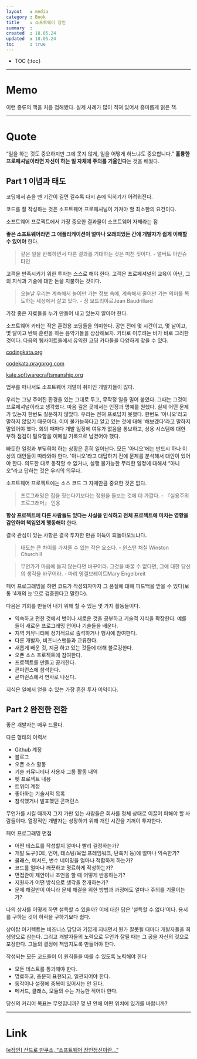 ```yaml
---
layout   : media
category : Book
title    : 소프트웨어 장인
summary  : 
created  : 18.05.24
updated  : 18.05.24
toc      : true
---
```

* TOC
{:toc}

* * *

# Memo

이런 종류의 책을 처음 접해봤다. 실제 사례가 많이 적혀 있어서 흥미롭게 읽은 책.

* * *

# Quote

“일을 하는 것도 중요하지만 그에 못지 않게, 일을 어떻게 하느냐도 중요합니다.”
**훌륭한 프로페셔널이라면 자신이 하는 일 자체에 주의를 기울인다**는 것을 배웠다.

## Part 1 이념과 태도

코딩에서 손을 뗀 기간이 길면 길수록 다시 손에 익히기가 어려워진다.

코드를 잘 작성하는 것은 소프트웨어 프로페셔널이 가져야 할 최소한의 요건이다.

소프트웨어 프로젝트에서 가장 중요한 결과물이 소프트웨어 자체라는 점

**좋은 소프트웨어라면 그 애플리케이션이 얼마나 오래되었든 간에 개발자가 쉽게 이해할 수 있어야** 한다.

> 같은 일을 반복하면서 다른 결과를 기대하는 것은 미친 짓이다. - 앨버트 아인슈타인

고객을 만족시키기 위한 투자는 스스로 해야 한다.
고객은 프로페셔널의 교육이 아닌, 그의 지식과 기술에 대한 돈을 지불하는 것이다.

> 오늘날 우리는 계속해서 늘어만 가는 정보 속에, 계속해서 줄어만 가는 의미를 목도하는 세상에서 살고 있다. - 장 보드리야르Jean Baudrillard

가장 좋은 자료들을 누가 만들어 내고 있는지 알아야 한다.

소프트웨어 카타는 작은 훈련용 코딩들을 의미한다.
공연 전에 몇 시간이고, 몇 날이고, 몇 달이고 반복 훈련을 하는 음악가들을 상상해보자. 카타로 이루려는 바가 바로 그러한 것이다.
다음의 웹사이트들에서 유익한 코딩 카타들을 다양하게 찾을 수 있다.

[codingkata.org](http://codingkata.org/)

[codekata.pragprog.com](http://codekata.pragprog.com/)

[kate.softwarecraftsmanship.org](http://kate.softwarecraftsmanship.org/)

업무를 떠나서도 소프트웨어 개발이 취미인 개발자들이 많다.

우리는 그냥 주어진 환경을 있는 그대로 두고, 무작정 일을 밀어 붙였다. 그때는 그것이 프로페셔널이라고 생각했다.
마음 깊은 곳에서는 인정과 명예를 원했다.
실제 어떤 문제가 있는지 한번도 질문하지 않았다.
우리는 전혀 프로답지 못했다. 한번도 '아니오'라고 말하지 않았기 때문이다.
이미 불가능하다고 알고 있는 것에 대해 '해보겠다'라고 말하지 말았어야 했다.
회의 때마다 개발 일정에 여유가 없음을 통보하고, 상용 시스템에 대한 부하 점검이 필요함을 이메일 기록으로 남겼어야 했다.

빠듯한 일정과 부딪혀야 하는 상황은 흔히 일어난다.
모든 '아니오'에는 반드시 하나 이상의 대안들이 따라와야 한다. '아니오'라고 대답하기 전에 문제를 분석해서 대안이 있어야 한다.
의도한 대로 동작할 수 없거나, 실행 불가능한 무리한 일정에 대해서 “아니오”라고 답하는 것은 우리의 의무다.

소프트웨어 프로젝트에는 소스 코드 그 자체만큼 중요한 것은 없다.

> 프로그래밍은 집을 짓는다기보다는 정원을 돌보는 것에 더 가깝다. - 『실용주의 프로그래머』 인용

**항상 프로젝트에 다른 사람들도 있다는 사실을 인식하고 전체 프로젝트에 미치는 영향을 감안하여 책임있게 행동해야** 한다.

결국 관심이 있는 사항은 결국 투자한 만큼 이득이 되돌아오느냐다.

> 태도는 큰 차이를 가져올 수 있는 작은 요소다. - 윈스턴 처칠 Winston Churchill

> 무언가가 마음에 들지 않는다면 바꾸어라. 그것을 바꿀 수 없다면, 그에 대한 당신의 생각을 바꾸어라. - 마리 엥겔브레이트Mary Engelbreit

페어 프로그래밍을 하면 코드가 작성되자마자 그 품질에 대해 피드백을 받을 수 있다(보통 '4개의 눈'으로 검증한다고 말한다).

다음은 기회를 만들어 내기 위해 할 수 있는 몇 가지 활동들이다.

* 익숙하고 편한 것에서 벗어나 새로운 것을 공부하고 기술적 지식을 확장한다. 예를 들어 새로운 프로그래밍 언어나 기술들을 배운다.
* 지역 커뮤니티에 정기적으로 출석하거나 행사에 참여한다.
* 다른 개발자, 비즈니스맨들과 교류한다.
* 새롭게 배운 것, 지금 하고 있는 것들에 대해 블로깅한다.
* 오픈 소스 프로젝트에 참여한다.
* 프로젝트를 만들고 공개한다.
* 콘퍼런스에 참석한다.
* 콘퍼런스에서 연사로 나선다.

지식은 일에서 얻을 수 있는 가장 흔한 투자 이익이다.

## Part 2 완전한 전환

좋은 개발자는 매우 드물다.

다른 형태의 이력서

* Github 계정
* 블로그
* 오픈 소스 활동
* 기술 커뮤니티나 사용자 그룹 활동 내역
* 펫 프로젝트 내용
* 트위터 계정
* 좋아하는 기술서적 목록
* 참석했거나 발표했던 콘퍼런스

무언가를 시킬 때까지 그저 가만 있는 사람들은 회사를 정체 상태로 이끌어 피해야 할 사람들이다. 열정적인 개발자는 성장하기 위해 개인 시간을 기꺼이 투자한다.

페어 프로그래밍 면접

* 어떤 테스트를 작성할지 얼마나 빨리 결정하는가?
* 개발 도구(IDE, 언어, 테스팅/목업 프레임워크, 단축키 등)에 얼마나 익숙한가?
* 클래스, 메서드, 변수 네이밍을 얼마나 적합하게 하는가?
* 코드를 얼마나 깨끗하고 명료하게 작성하는가?
* 면접관이 제안이나 조언을 할 때 어떻게 반응하는가?
* 지원자가 어떤 방식으로 생각을 전개하는가?
* 문제 해결만이 아니라 문제 해결을 위한 방법과 과정에도 얼마나 주의를 기울이는가?

나의 상사를 어떻게 하면 설득할 수 있을까? 이에 대한 답은 '설득할 수 없다'이다. 용서를 구하는 것이 허락을 구하기보다 쉽다.

상아탑 아키텍트는 비즈니스 담당과 가깝게 지내면서 뭔가 잘못될 때마다 개발자들을 희생양으로 삼는다. 그리고 개발자들의 노력으로 무언가 잘될 때는 그 공을 자신의 것으로 포장한다.
그들의 결정에 책임지도록 만들어야 한다.

작성되는 모든 코드들이 이 원칙들을 따를 수 있도록 노력해야 한다

* 모든 테스트를 통과해야 한다.
* 명료하고, 충분히 표현되고, 일관되어야 한다.
* 동작이나 설정에 중복이 있어서는 안 된다.
* 메서드, 클래스, 모듈의 수는 가능한 적어야 한다.

당신의 커리어 목표는 무엇입니까? 몇 년 안에 어떤 위치에 있기를 바랍니까?

* * *

# Link

[[e장인] 산드로 만쿠소, “소프트웨어 장인정신이란…”](http://www.bloter.net/archives/251535)